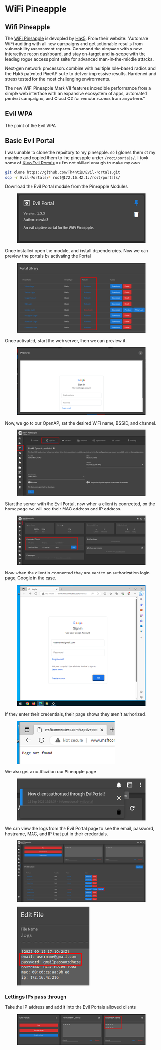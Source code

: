 # WiFi Pineapple

## Wifi Pineapple

The [WiFi Pineapple](https://shop.hak5.org/collections/wifi-pentesting/products/wifi-pineapple) is devopled by [Hak5](https://hak5.org/). From their website: "Automate WiFi auditing with all new campaigns and get actionable results from vulnerability assessment reports. Command the airspace with a new interactive recon dashboard, and stay on-target and in-scope with the leading rogue access point suite for advanced man-in-the-middle attacks.

Next-gen network processors combine with multiple role-based radios and the Hak5 patented PineAP suite to deliver impressive results. Hardened and stress tested for the most challenging environments.

The new WiFi Pineapple Mark VII features incredible performance from a simple web interface with an expansive ecosystem of apps, automated pentest campaigns, and Cloud C2 for remote access from anywhere."

## Evil WPA

The point of the Evil WPA

## Basic Evil Portal

I was unable to clone the repoitory to my pineapple. so I glones them ot my machine and copied them to the pineapple under `/root/portals/`. I took some of [Kleo Evil Portals](https://github.com/kleo/evilportals) as I'm not skilled enough to make my own.

```bash
git clone https://github.com/Th4ntis/Evil-Portals.git
scp -r Evil-Portals/* root@172.16.42.1:/root/portals/
```

Download the Evil Portal module from the Pineapple Modules

&#x20;

<figure><img src="../../../.gitbook/assets/image.png" alt=""><figcaption></figcaption></figure>

Once installed open the module, and install dependencies. Now we can preview the portals by activating the Portal

<figure><img src="../../../.gitbook/assets/image (1).png" alt=""><figcaption></figcaption></figure>

Once activated, start the web server, then we can preview it.

&#x20;

<figure><img src="../../../.gitbook/assets/image (2).png" alt=""><figcaption></figcaption></figure>

Now, we go to our OpenAP, set the desired WiFi name, BSSID, and channel.

<figure><img src="../../../.gitbook/assets/image (3).png" alt=""><figcaption></figcaption></figure>

Start the server with the Evil Portal, now when a client is connected, on the home page we will see their MAC address and IP address.

&#x20;

<figure><img src="../../../.gitbook/assets/image (4).png" alt=""><figcaption></figcaption></figure>

Now when the client is connected they are sent to an authorization login page, Google in the case.

&#x20;

<figure><img src="../../../.gitbook/assets/image (6).png" alt=""><figcaption></figcaption></figure>

If they enter their credentials, their page shows they aren't authorized.

&#x20;

<figure><img src="../../../.gitbook/assets/image (7).png" alt=""><figcaption></figcaption></figure>

We also get a notification our Pineapple page

&#x20;

<figure><img src="../../../.gitbook/assets/image (8).png" alt=""><figcaption></figcaption></figure>

We can view the logs from the Evil Portal page to see the email, password, hostname, MAC, and IP that put in their credentials.

<figure><img src="../../../.gitbook/assets/image (469).png" alt=""><figcaption></figcaption></figure>

<figure><img src="../../../.gitbook/assets/image (470).png" alt=""><figcaption></figcaption></figure>

### Lettings IPs pass through

Take the IP address and add it into the Evil Portals allowed clients

<figure><img src="../../../.gitbook/assets/image (471).png" alt=""><figcaption></figcaption></figure>
